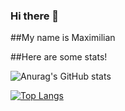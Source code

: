 ### Hi there 👋

##My name is Maximilian

##Here are some stats!
<!--
**Maxwell929/maxwell929** is a ✨ _special_ ✨ repository because its `README.md` (this file) appears on your GitHub profile.

Here are some ideas to get you started:

- 🔭 I’m currently working on ...
- 🌱 I’m currently learning 
- 👯 I’m looking to collaborate on ...
- 🤔 I’m looking for help with ...
- 💬 Ask me about ...
- 📫 How to reach me: ...
- 😄 Pronouns: ...
- ⚡ Fun fact: ...
-->





![Anurag's GitHub stats](https://github-readme-stats.vercel.app/api?username=maxwell929&show_icons=true&theme=aura)


[![Top Langs](https://github-readme-stats.vercel.app/api/top-langs/?username=anuraghazra&&theme=aura)](https://github.com/anuraghazra/github-readme-stats)


<!-- [![Top Langs](https://github-readme-stats.vercel.app/api/top-langs/?username=anuraghazra&layout=compact)](https://github.com/anuraghazra/github-readme-stats) -->
